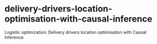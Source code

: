 # delivery-drivers-location-optimisation-with-causal-inference
Logistic optimization: Delivery drivers location optimisation with Causal Inference
